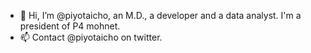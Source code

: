 - 👋 Hi, I’m @piyotaicho, an M.D., a developer and a data analyst. I'm a president of P4 mohnet.
- 📫 Contact @piyotaicho on twitter.

<!---
piyotaicho/piyotaicho is a ✨ special ✨ repository because its `README.md` (this file) appears on your GitHub profile.
You can click the Preview link to take a look at your changes.
--->

